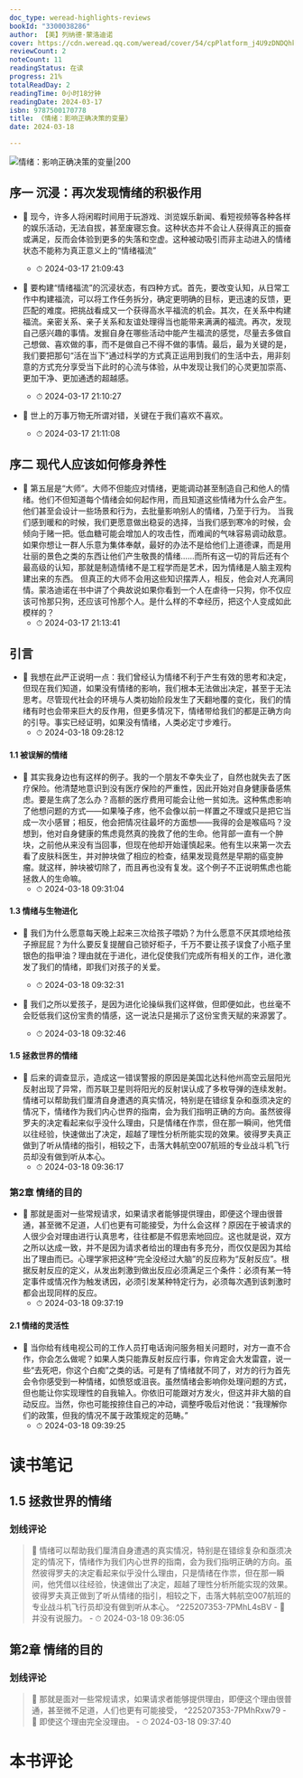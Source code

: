 ```yaml
---
doc_type: weread-highlights-reviews
bookId: "3300038286"
author: 【美】列纳德·蒙洛迪诺
cover: https://cdn.weread.qq.com/weread/cover/54/cpPlatform_j4U9zDNDQhkLqntL8L1dAJ/t7_cpPlatform_j4U9zDNDQhkLqntL8L1dAJ.jpg
reviewCount: 2
noteCount: 11
readingStatus: 在读
progress: 21%
totalReadDay: 2
readingTime: 0小时18分钟
readingDate: 2024-03-17
isbn: 9787500170778
title: 《情绪：影响正确决策的变量》
date: 2024-03-18

---
```


![ 情绪：影响正确决策的变量|200](https://cdn.weread.qq.com/weread/cover/54/cpPlatform_j4U9zDNDQhkLqntL8L1dAJ/t7_cpPlatform_j4U9zDNDQhkLqntL8L1dAJ.jpg)


## 序一 沉浸：再次发现情绪的积极作用


- 📌 现今，许多人将闲暇时间用于玩游戏、浏览娱乐新闻、看短视频等各种各样的娱乐活动，无法自拔，甚至废寝忘食。这种状态并不会让人获得真正的振奋或满足，反而会体验到更多的失落和空虚。这种被动吸引而非主动进入的情绪状态不能称为真正意义上的“情绪福流” 
    - ⏱ 2024-03-17 21:09:43 

- 📌 要构建“情绪福流”的沉浸状态，有四种方式。首先，要改变认知，从日常工作中构建福流，可以将工作任务拆分，确定更明确的目标，更迅速的反馈，更匹配的难度。把挑战看成又一个获得高水平福流的机会。其次，在关系中构建福流。亲密关系、亲子关系和友谊处理得当也能带来满满的福流。再次，发现自己感兴趣的事情。发掘自身在哪些活动中能产生福流的感觉，尽量去多做自己想做、喜欢做的事，而不是做自己不得不做的事情。最后，最为关键的是，我们要把那句“活在当下”通过科学的方式真正运用到我们的生活中去，用非刻意的方式充分享受当下此时的心流与体验，从中发现让我们的心灵更加崇高、更加干净、更加通透的超越感。 
    - ⏱ 2024-03-17 21:10:27 

- 📌 世上的万事万物无所谓对错，关键在于我们喜欢不喜欢。 
    - ⏱ 2024-03-17 21:11:08 
## 序二 现代人应该如何修身养性


- 📌 第五层是“大师”。大师不但能应对情绪，更能调动甚至制造自己和他人的情绪。他们不但知道每个情绪会如何起作用，而且知道这些情绪为什么会产生。他们甚至会设计一些场景和行为，去批量影响别人的情绪，乃至于行为。
当我们感到暖和的时候，我们更愿意做出稳妥的选择，当我们感到寒冷的时候，会倾向于赌一把。低血糖可能会增加人的攻击性，而难闻的气味容易调动敌意。如果你想让一群人乐意为集体奉献，最好的办法不是给他们上道德课，而是用壮丽的景色之类的东西让他们产生敬畏的情绪……而所有这一切的背后还有个最高级的认知，那就是制造情绪不是工程学而是艺术，因为情绪是人脑主观构建出来的东西。
但真正的大师不会用这些知识摆弄人，相反，他会对人充满同情。蒙洛迪诺在书中讲了个典故说如果你看到一个人在虐待一只狗，你不仅应该可怜那只狗，还应该可怜那个人。是什么样的不幸经历，把这个人变成如此模样的？ 
    - ⏱ 2024-03-17 21:13:41 
## 引言


- 📌 我想在此严正说明一点：我们曾经认为情绪不利于产生有效的思考和决定，但现在我们知道，如果没有情绪的影响，我们根本无法做出决定，甚至于无法思考。尽管现代社会的环境与人类初始阶段发生了天翻地覆的变化，我们的情绪有时也会带来巨大的反作用，但更多情况下，情绪带给我们的都是正确方向的引导。事实已经证明，如果没有情绪，人类必定寸步难行。 
    - ⏱ 2024-03-18 09:28:12 
#### 1.1 被误解的情绪


- 📌 其实我身边也有这样的例子。我的一个朋友不幸失业了，自然也就失去了医疗保险。他清楚地意识到没有医疗保险的严重性，因此开始对自身健康备感焦虑。要是生病了怎么办？高额的医疗费用可能会让他一贫如洗。这种焦虑影响了他想问题的方式——如果嗓子疼，他不会像以前一样置之不理或只是把它当成一次小感冒；相反，他会把情况往最坏的方面想——我得的会是喉癌吗？没想到，他对自身健康的焦虑竟然真的挽救了他的生命。他背部一直有一个肿块，之前他从来没有当回事，但现在他却开始谨慎起来。他有生以来第一次去看了皮肤科医生，并对肿块做了相应的检查，结果发现竟然是早期的癌变肿瘤。就这样，肿块被切除了，而且再也没有复发。这个例子不正说明焦虑也能拯救人的生命嘛。 
    - ⏱ 2024-03-18 09:31:04 
#### 1.3 情绪与生物进化


- 📌 我们为什么愿意每天晚上起来三次给孩子喂奶？为什么愿意不厌其烦地给孩子擦屁屁？为什么要反复提醒自己锁好柜子，千万不要让孩子误食了小瓶子里银色的指甲油？理由就在于进化，进化促使我们完成所有相关的工作，进化激发了我们的情绪，即我们对孩子的关爱。 
    - ⏱ 2024-03-18 09:32:31 

- 📌 我们之所以爱孩子，是因为进化论操纵我们这样做，但即便如此，也丝毫不会贬低我们这份宝贵的情感，这一说法只是揭示了这份宝贵天赋的来源罢了。 
    - ⏱ 2024-03-18 09:32:46 
#### 1.5 拯救世界的情绪


- 📌 后来的调查显示，造成这一错误警报的原因是美国北达科他州高空云层阳光反射出现了异常，而苏联卫星则将阳光的反射误认成了多枚导弹的连续发射。
情绪可以帮助我们厘清自身遭遇的真实情况，特别是在错综复杂和亟须决定的情况下，情绪作为我们内心世界的指南，会为我们指明正确的方向。虽然彼得罗夫的决定看起来似乎没什么理由，只是情绪在作祟，但在那一瞬间，他凭借以往经验，快速做出了决定，超越了理性分析所能实现的效果。彼得罗夫真正做到了听从情绪的指引，相较之下，击落大韩航空007航班的专业战斗机飞行员却没有做到听从本心。 
    - ⏱ 2024-03-18 09:36:17 
### 第2章 情绪的目的


- 📌 那就是面对一些常规请求，如果请求者能够提供理由，即便这个理由很普通，甚至微不足道，人们也更有可能接受，为什么会这样？原因在于被请求的人很少会对理由进行认真思考，往往都是不假思索地回应。这也就是说，双方之所以达成一致，并不是因为请求者给出的理由有多充分，而仅仅是因为其给出了理由而已。心理学家把这种“完全没经过大脑”的反应称为“反射反应”。根据反射反应的定义，从发出刺激到做出反应必须满足三个条件：必须有某一特定事件或情况作为触发诱因，必须引发某种特定行为，必须每次遇到该刺激时都会出现同样的反应。 
    - ⏱ 2024-03-18 09:37:19 
#### 2.1 情绪的灵活性


- 📌 当你给有线电视公司的工作人员打电话询问服务相关问题时，对方一直不合作，你会怎么做呢？如果人类只能靠反射反应行事，你肯定会大发雷霆，说一些“去死吧，你这个白痴”之类的话。可是有了情绪就不同了，对方的行为首先会令你感受到一种情绪，如愤怒或沮丧。虽然情绪会影响你处理问题的方式，但也能让你实现理性的自我输入。你依旧可能跟对方发火，但这并非大脑的自动反应。当然，你也可能按捺住自己的冲动，调整呼吸后对他说：“我理解你们的政策，但我的情况不属于政策规定的范畴。” 
    - ⏱ 2024-03-18 09:39:25 

# 读书笔记

## 1.5 拯救世界的情绪

### 划线评论
> 📌 情绪可以帮助我们厘清自身遭遇的真实情况，特别是在错综复杂和亟须决定的情况下，情绪作为我们内心世界的指南，会为我们指明正确的方向。虽然彼得罗夫的决定看起来似乎没什么理由，只是情绪在作祟，但在那一瞬间，他凭借以往经验，快速做出了决定，超越了理性分析所能实现的效果。彼得罗夫真正做到了听从情绪的指引，相较之下，击落大韩航空007航班的专业战斗机飞行员却没有做到听从本心。  ^225207353-7PMhL4sBV
    - 💭 并没有说服力。
    - ⏱ 2024-03-18 09:36:05
   
## 第2章 情绪的目的

### 划线评论
> 📌 那就是面对一些常规请求，如果请求者能够提供理由，即便这个理由很普通，甚至微不足道，人们也更有可能接受，  ^225207353-7PMhRxw79
    - 💭 即使这个理由完全没理由。
    - ⏱ 2024-03-18 09:37:40
   

# 本书评论
